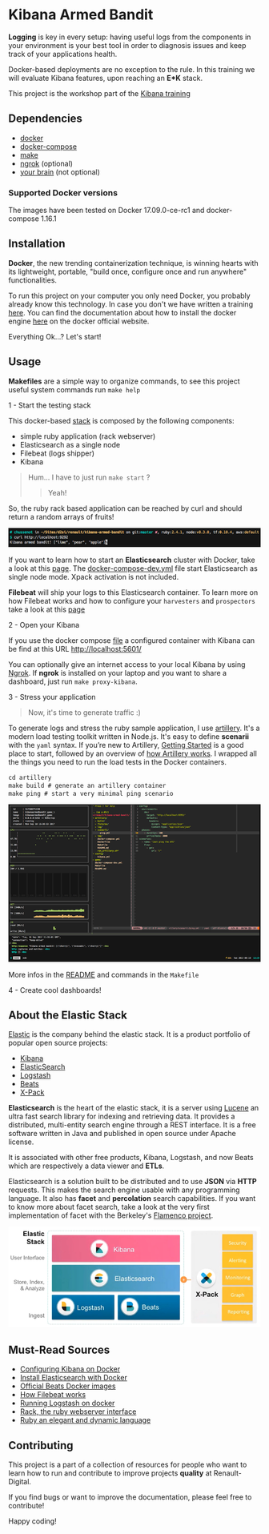 Kibana Armed Bandit
===================

**Logging** is key in every setup: having useful logs from the components in your
environment is your best tool in order to diagnosis issues and keep track of
your applications health.

Docker-based deployments are no exception to the rule. In this training we will
evaluate Kibana features, upon reaching an **E*K** stack.

This project is the workshop part of the [Kibana training](https://git.renault-digital.com/common/training/tree/master/kibana)

Dependencies
------------

- [docker](https://docs.docker.com/engine/installation/)
- [docker-compose](https://docs.docker.com/compose/install/)
- [make](https://en.wikipedia.org/wiki/Make_(software))
- [ngrok](https://ngrok.com/download) (optional)
- [your brain](https://imgur.com/gallery/tX8UN) (not optional)

### Supported Docker versions
The images have been tested on Docker 17.09.0-ce-rc1 and docker-compose 1.16.1

Installation
------------

**Docker**, the new trending containerization technique, is winning hearts with its
lightweight, portable, "build once, configure once and run anywhere" functionalities.

To run this project on your computer you only need Docker, you probably already
know this technology. In case you don't we have written a training
[here](https://git.renault-digital.com/common/training/blob/master/docker/docker-intro-part1.md).
You can find the documentation about how to install the docker engine
[here](https://docs.docker.com/engine/installation/) on the docker official website.

Everything Ok...? Let's start!

Usage
-----

**Makefiles** are a simple way to organize commands, to see this project useful
system commands run `make help`

1 - Start the testing stack

This docker-based [stack](docker-compose-stack.yml) is composed by the following components:

- simple ruby application (rack webserver)
- Elasticsearch as a single node
- Filebeat (logs shipper)
- Kibana

> Hum... I have to just run `make start` ?
>> Yeah!

So, the ruby rack based application can be reached by curl and should return a random
arrays of fruits!

![screen](screens/screen-rack-app.png)

If you want to learn how to start an **Elasticsearch** cluster with Docker, take a look at
this [page](https://www.elastic.co/guide/en/elasticsearch/reference/current/docker.html).
The [docker-compose-dev.yml](docker-compose-dev.yml) file start Elasticsearch
as single node mode. Xpack activation is not included.

**Filebeat** will ship your logs to this Elasticsearch container. To learn more on how Filebeat
works and how to configure your `harvesters` and `prospectors` take a look at
this [page](https://www.elastic.co/guide/en/beats/filebeat/current/how-filebeat-works.html)

2 - Open your Kibana

If you use the docker compose [file](docker-compose-dev.yml) a configured container with Kibana can be
find at this URL [http://localhost:5601/](http://localhost:5601/)

You can optionally give an internet access to your local Kibana by using [Ngrok](https://ngrok.com/).
If **ngrok** is installed on your laptop and you want to share a dashboard, just run `make proxy-kibana`.

3 - Stress your application

> Now, it's time to generate traffic :)

To generate logs and stress the ruby sample application, I use [artillery](https://artillery.io/).
It's a modern load testing toolkit written in Node.js. It's easy to define
**scenarii** with the `yaml` syntax. If you’re new to Artillery, [Getting Started](https://artillery.io/docs/getting-started)
is a good place to start, followed by an overview of [how Artillery works](https://artillery.io/docs/basic-concepts).
I wrapped all the things you need to run the load tests in the Docker containers.

```
cd artillery
make build # generate an artillery container
make ping # start a very minimal ping scenario
```

![stress](screens/screen-stress.png)

More infos in the [README](artillery/README.md) and commands in the `Makefile`

4 - Create cool dashboards!

About the Elastic Stack
-----------------------
[Elastic](https://www.elastic.co/about) is the company behind the elastic stack.
It is a product portfolio of popular open source projects:

- [Kibana](https://www.elastic.co/products/kibana)
- [ElasticSearch](https://www.elastic.co/products/elasticsearch)
- [Logstash](https://www.elastic.co/products/logstash)
- [Beats](https://www.elastic.co/products/beats)
- [X-Pack](https://www.elastic.co/products/x-pack)

**Elasticsearch** is the heart of the elastic stack, it is a server using
[Lucene](https://lucene.apache.org/core/) an ultra fast search library for
indexing and retrieving data. It provides a distributed, multi-entity search
engine through a REST interface. It is a free software written in Java and
published in open source under Apache license.

It is associated with other free products, Kibana, Logstash, and now Beats which
are respectively a data viewer and **ETLs**.

Elasticsearch is a solution built to be distributed and to use **JSON** via **HTTP**
requests. This makes the search engine usable with any programming language.
It also has **facet** and **percolation** search capabilities. If you want to
know more about facet search, take a look at the very first implementation of
facet with the Berkeley's [Flamenco project](http://flamenco.berkeley.edu/).

![stack](screens/screen-es-stack.png)

Must-Read Sources
-----------------

- [Configuring Kibana on Docker](https://www.elastic.co/guide/en/kibana/current/_configuring_kibana_on_docker.html)
- [Install Elasticsearch with Docker](https://www.elastic.co/guide/en/elasticsearch/reference/current/docker.html)
- [Official Beats Docker images](https://github.com/elastic/beats-docker)
- [How Filebeat works](https://www.elastic.co/guide/en/beats/filebeat/current/how-filebeat-works.html)
- [Running Logstash on docker](https://www.elastic.co/guide/en/logstash/current/docker.html)
- [Rack, the ruby webserver interface](https://rack.github.io/)
- [Ruby an elegant and dynamic language](https://www.ruby-lang.org/en/)

Contributing
------------

This project is a part of a collection of resources for people who want to learn
how to run and contribute to improve projects **quality** at Renault-Digital.

If you find bugs or want to improve the documentation, please feel free to
contribute!

Happy coding!

